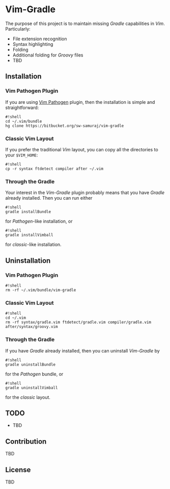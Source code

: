 # Vim-Gradle #

The purpose of this project is to maintain missing *Gradle* capabilities in *Vim*. Particularly:

* File extension recognition
* Syntax highlighting
* Folding
* Additional folding for *Groovy* files
* TBD

## Installation ##

### Vim Pathogen Plugin ###

If you are using [Vim Pathogen](https://github.com/tpope/vim-pathogen) plugin, then the installation is simple and straightforward:

```
#!shell
cd ~/.vim/bundle
hg clone https://bitbucket.org/sw-samuraj/vim-gradle
```

### Classic Vim Layout ###

If you prefer the traditional *Vim* layout, you can copy all the directories to your `$VIM_HOME`:

```
#!shell
cp -r syntax ftdetect compiler after ~/.vim
```

### Through the Gradle ###

Your interest in the *Vim-Gradle* plugin probably means that you have *Gradle* already installed. Then you can run either

```
#!shell
gradle installBundle
```

for *Pathogen*-like installation, or

```
#!shell
gradle installVimball
```

for *classic*-like installation.

## Uninstallation ##

### Vim Pathogen Plugin ###

```
#!shell
rm -rf ~/.vim/bundle/vim-gradle
```

### Classic Vim Layout ###

```
#!shell
cd ~/.vim
rm -rf syntax/gradle.vim ftdetect/gradle.vim compiler/gradle.vim after/syntax/groovy.vim
```

### Through the Gradle ###

If you have *Gradle* already installed, then you can uninstall *Vim-Gradle* by

```
#!shell
gradle uninstallBundle
```

for the *Pathogen* bundle, or

```
#!shell
gradle uninstallVimball
```

for the *classic* layout.

## TODO ##

* TBD

## Contribution ##

TBD

## License ##

TBD
